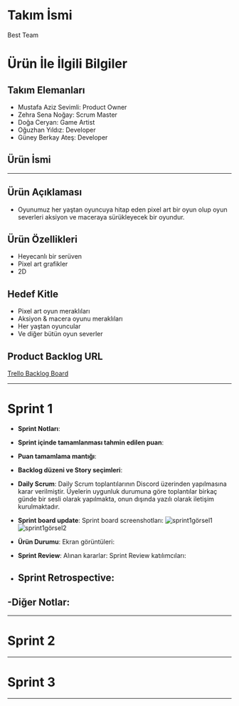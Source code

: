 # **Takım İsmi**

Best Team

# Ürün İle İlgili Bilgiler

## Takım Elemanları

- Mustafa Aziz Sevimli: Product Owner
- Zehra Sena Noğay: Scrum Master
- Doğa Ceryan: Game Artist
- Oğuzhan Yıldız: Developer
- Güney Berkay Ateş: Developer

## Ürün İsmi

----

## Ürün Açıklaması

- Oyunumuz her yaştan oyuncuya hitap eden pixel art bir oyun olup oyun severleri aksiyon ve maceraya sürükleyecek bir oyundur.

## Ürün Özellikleri

- Heyecanlı bir serüven
- Pixel art grafikler
- 2D

## Hedef Kitle

- Pixel art oyun meraklıları
- Aksiyon & macera oyunu meraklıları
- Her yaştan oyuncular
- Ve diğer bütün oyun severler

## Product Backlog URL

[Trello Backlog Board](https://trello.com/b/PMQp8MDJ/kanban-panosu)

---

# Sprint 1

- **Sprint Notları**: 

- **Sprint içinde tamamlanması tahmin edilen puan**: 

- **Puan tamamlama mantığı**: 

- **Backlog düzeni ve Story seçimleri**:  

- **Daily Scrum**: Daily Scrum toplantılarının Discord üzerinden yapılmasına karar verilmiştir. Üyelerin uygunluk durumuna göre toplantılar birkaç günde bir sesli olarak yapılmakta, onun dışında yazılı olarak iletişim kurulmaktadır.

- **Sprint board update**: Sprint board screenshotları: 
![sprint1görsel1](https://user-images.githubusercontent.com/53306980/165743432-ec189ccd-fa6b-4e0b-bcf0-df7d917acb34.png)
![sprint1görsel2](https://user-images.githubusercontent.com/53306980/167315446-5110755a-bf6e-493e-a7f3-b3d0dc52c0ac.png)






- **Ürün Durumu**: Ekran görüntüleri:
  

- **Sprint Review**: 
Alınan kararlar: 
Sprint Review katılımcıları: 

- **Sprint Retrospective:**
  - 

-**Diğer Notlar**:
- 

---

# Sprint 2


---

# Sprint 3

---
